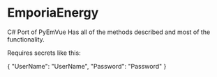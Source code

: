 # EmporiaEnergy
C# Port of PyEmVue
Has all of the methods described and most of the functionality.

Requires secrets like this:

{
  "UserName": "UserName",
  "Password": "Password"
}

